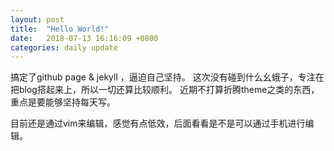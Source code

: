 ```yaml
---
layout: post
title:  "Hello World!"
date:   2018-07-13 16:16:09 +0800
categories: daily update
---
```


搞定了github page & jekyll ，逼迫自己坚持。
这次没有碰到什么幺蛾子，专注在把blog搭起来上，所以一切还算比较顺利。
近期不打算折腾theme之类的东西，重点是要能够坚持每天写。

目前还是通过vim来编辑，感觉有点低效，后面看看是不是可以通过手机进行编辑。


